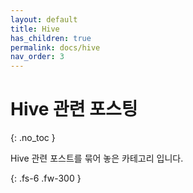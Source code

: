 ```yaml
---
layout: default
title: Hive
has_children: true
permalink: docs/hive
nav_order: 3
---
```


# Hive 관련 포스팅
{: .no_toc }

Hive 관련 포스트를 묶어 놓은 카테고리 입니다.

{: .fs-6 .fw-300 }